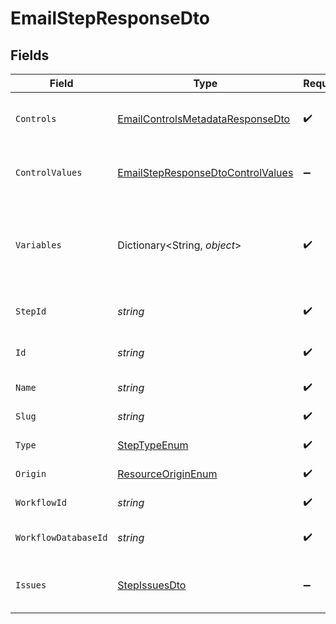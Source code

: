 # EmailStepResponseDto


## Fields

| Field                                                                                             | Type                                                                                              | Required                                                                                          | Description                                                                                       |
| ------------------------------------------------------------------------------------------------- | ------------------------------------------------------------------------------------------------- | ------------------------------------------------------------------------------------------------- | ------------------------------------------------------------------------------------------------- |
| `Controls`                                                                                        | [EmailControlsMetadataResponseDto](../../Models/Components/EmailControlsMetadataResponseDto.md)   | :heavy_check_mark:                                                                                | Controls metadata for the email step                                                              |
| `ControlValues`                                                                                   | [EmailStepResponseDtoControlValues](../../Models/Components/EmailStepResponseDtoControlValues.md) | :heavy_minus_sign:                                                                                | Control values for the email step                                                                 |
| `Variables`                                                                                       | Dictionary<String, *object*>                                                                      | :heavy_check_mark:                                                                                | JSON Schema for variables, follows the JSON Schema standard                                       |
| `StepId`                                                                                          | *string*                                                                                          | :heavy_check_mark:                                                                                | Unique identifier of the step                                                                     |
| `Id`                                                                                              | *string*                                                                                          | :heavy_check_mark:                                                                                | Database identifier of the step                                                                   |
| `Name`                                                                                            | *string*                                                                                          | :heavy_check_mark:                                                                                | Name of the step                                                                                  |
| `Slug`                                                                                            | *string*                                                                                          | :heavy_check_mark:                                                                                | Slug of the step                                                                                  |
| `Type`                                                                                            | [StepTypeEnum](../../Models/Components/StepTypeEnum.md)                                           | :heavy_check_mark:                                                                                | Type of the step                                                                                  |
| `Origin`                                                                                          | [ResourceOriginEnum](../../Models/Components/ResourceOriginEnum.md)                               | :heavy_check_mark:                                                                                | Origin of the layout                                                                              |
| `WorkflowId`                                                                                      | *string*                                                                                          | :heavy_check_mark:                                                                                | Workflow identifier                                                                               |
| `WorkflowDatabaseId`                                                                              | *string*                                                                                          | :heavy_check_mark:                                                                                | Workflow database identifier                                                                      |
| `Issues`                                                                                          | [StepIssuesDto](../../Models/Components/StepIssuesDto.md)                                         | :heavy_minus_sign:                                                                                | Issues associated with the step                                                                   |